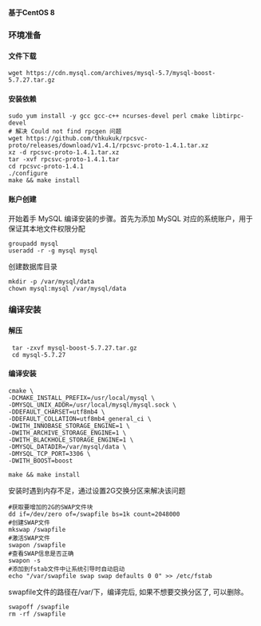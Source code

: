 **基于CentOS 8** 

### 环境准备

#### 文件下载

```shell
wget https://cdn.mysql.com/archives/mysql-5.7/mysql-boost-5.7.27.tar.gz
```



#### 安装依赖

```shell
sudo yum install -y gcc gcc-c++ ncurses-devel perl cmake libtirpc-devel
# 解决 Could not find rpcgen 问题
wget https://github.com/thkukuk/rpcsvc-proto/releases/download/v1.4.1/rpcsvc-proto-1.4.1.tar.xz
xz -d rpcsvc-proto-1.4.1.tar.xz
tar -xvf rpcsvc-proto-1.4.1.tar
cd rpcsvc-proto-1.4.1
./configure
make && make install 

```

#### 账户创建

开始着手 MySQL 编译安装的步骤。首先为添加 MySQL 对应的系统账户，用于保证其本地文件权限分配

```shell
groupadd mysql
useradd -r -g mysql mysql
```

创建数据库目录

```
mkdir -p /var/mysql/data
chown mysql:mysql /var/mysql/data
```

### 编译安装

#### 解压

```shell
 tar -zxvf mysql-boost-5.7.27.tar.gz
 cd mysql-5.7.27
```

#### 编译安装

```shell
cmake \
-DCMAKE_INSTALL_PREFIX=/usr/local/mysql \
-DMYSQL_UNIX_ADDR=/usr/local/mysql/mysql.sock \
-DDEFAULT_CHARSET=utf8mb4 \
-DDEFAULT_COLLATION=utf8mb4_general_ci \
-DWITH_INNOBASE_STORAGE_ENGINE=1 \
-DWITH_ARCHIVE_STORAGE_ENGINE=1 \
-DWITH_BLACKHOLE_STORAGE_ENGINE=1 \
-DMYSQL_DATADIR=/var/mysql/data \
-DMYSQL_TCP_PORT=3306 \
-DWITH_BOOST=boost

make && make install
```

安装时遇到内存不足，通过设置2G交换分区来解决该问题

```shell
#获取要增加的2G的SWAP文件块
dd if=/dev/zero of=/swapfile bs=1k count=2048000
#创建SWAP文件
mkswap /swapfile 
#激活SWAP文件
swapon /swapfile   
#查看SWAP信息是否正确
swapon -s  
#添加到fstab文件中让系统引导时自动启动
echo "/var/swapfile swap swap defaults 0 0" >> /etc/fstab
```

swapfile文件的路径在/var/下，编译完后, 如果不想要交换分区了, 可以删除。

```
swapoff /swapfile
rm -rf /swapfile
```


